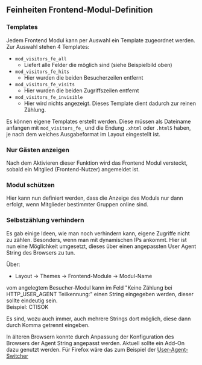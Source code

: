 ## Feinheiten Frontend-Modul-Definition

### Templates

Jedem Frontend Modul kann per Auswahl ein Template zugeordnet werden. Zur Auswahl stehen 4 Templates:

* `mod_visitors_fe_all`
    * Liefert alle Felder die möglich sind (siehe Beispielbild oben)
* `mod_visitors_fe_hits`
    * Hier wurden die beiden Besucherzeilen entfernt
* `mod_visitors_fe_visits`
    * Hier wurden die beiden Zugriffszeilen entfernt
* `mod_visitors_fe_invisible`
    * Hier wird nichts angezeigt. Dieses Template dient dadurch zur reinen Zählung.

Es können eigene Templates erstellt werden. Diese müssen als Dateiname anfangen mit `mod_visitors_fe_` und die Endung `.xhtml` oder `.html5` haben, je nach dem welches Ausgabeformat im Layout eingestellt ist.

### Nur Gästen anzeigen

Nach dem Aktivieren dieser Funktion wird das Frontend Modul versteckt, sobald ein Mitglied (Frontend-Nutzer) angemeldet ist.

### Modul schützen

Hier kann nun definiert werden, dass die Anzeige des Moduls nur dann erfolgt, wenn Mitglieder bestimmter Gruppen online sind.

### Selbstzählung verhindern

Es gab einige Ideen, wie man noch verhindern kann, eigene Zugriffe nicht zu zählen. Besonders, wenn man mit dynamischen IPs ankommt. Hier ist nun eine Möglichkeit umgesetzt, dieses über einen angepassten User Agent String des Browsers zu tun.

Über:

* Layout -> Themes -> Frontend-Module -> Modul-Name

vom angelegtem Besucher-Modul kann im Feld "Keine Zählung bei HTTP_USER_AGENT Teilkennung:" einen String eingegeben werden, dieser sollte eindeutig sein.<br>
Beispiel: CTISOK

Es sind, wozu auch immer, auch mehrere Strings dort möglich, diese dann durch Komma getrennt eingeben.

In älteren Browsern konnte durch Anpassung der Konfiguration des Browsers der Agent String angepasst werden. Aktuell sollte ein Add-On dazu genutzt werden. Für Firefox wäre das zum Beispiel der [User-Agent-Switcher](https://addons.mozilla.org/de/firefox/addon/user-agent-switcher/)
